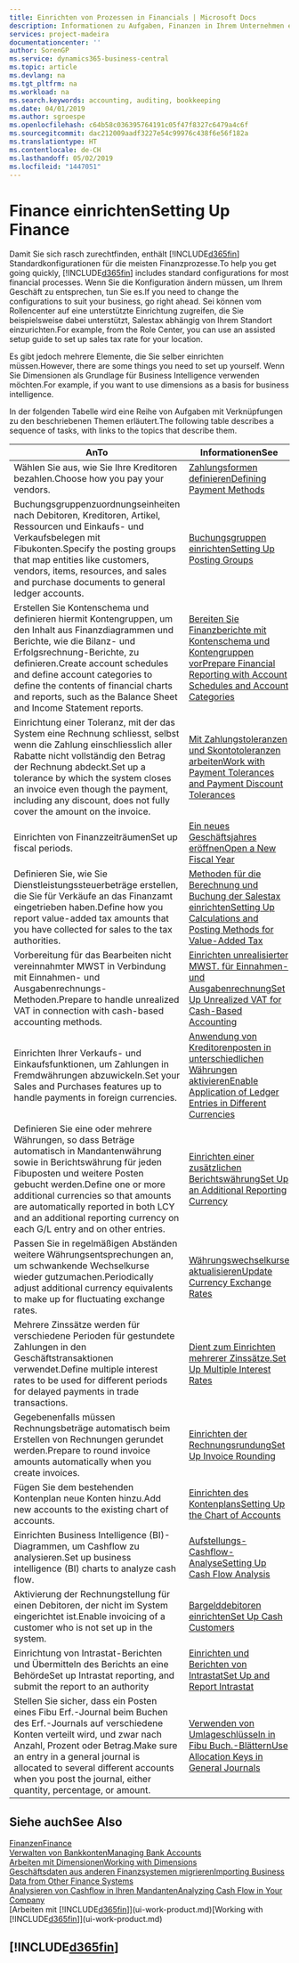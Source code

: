 ```yaml
---
title: Einrichten von Prozessen in Financials | Microsoft Docs
description: Informationen zu Aufgaben, Finanzen in Ihrem Unternehmen einzurichten, um Ihrer Buchhaltung, oder Buchhaltungsanforderungen Prüfungen zu entsprechen.
services: project-madeira
documentationcenter: ''
author: SorenGP
ms.service: dynamics365-business-central
ms.topic: article
ms.devlang: na
ms.tgt_pltfrm: na
ms.workload: na
ms.search.keywords: accounting, auditing, bookkeeping
ms.date: 04/01/2019
ms.author: sgroespe
ms.openlocfilehash: c64b58c036395764191c05f47f8327c6479a4c6f
ms.sourcegitcommit: dac212009aadf3227e54c99976c438f6e56f182a
ms.translationtype: HT
ms.contentlocale: de-CH
ms.lasthandoff: 05/02/2019
ms.locfileid: "1447051"
---
```

# <a name="setting-up-finance"></a><span data-ttu-id="ee90e-103">Finance einrichten</span><span class="sxs-lookup"><span data-stu-id="ee90e-103">Setting Up Finance</span></span>
<span data-ttu-id="ee90e-104">Damit Sie sich rasch zurechtfinden, enthält [!INCLUDE[d365fin](includes/d365fin_md.md)]  Standardkonfigurationen für die meisten Finanzprozesse.</span><span class="sxs-lookup"><span data-stu-id="ee90e-104">To help you get going quickly, [!INCLUDE[d365fin](includes/d365fin_md.md)] includes standard configurations for most financial processes.</span></span> <span data-ttu-id="ee90e-105">Wenn Sie die Konfiguration ändern müssen, um Ihrem Geschäft zu entsprechen, tun Sie es.</span><span class="sxs-lookup"><span data-stu-id="ee90e-105">If you need to change the configurations to suit your business, go right ahead.</span></span> <span data-ttu-id="ee90e-106">Sei können vom Rollencenter auf eine unterstützte Einrichtung zugreifen, die Sie beispielsweise dabei unterstützt, Salestax abhängig von Ihrem Standort einzurichten.</span><span class="sxs-lookup"><span data-stu-id="ee90e-106">For example, from the Role Center, you can use an assisted setup guide to set up sales tax rate for your location.</span></span>  

<span data-ttu-id="ee90e-107">Es gibt jedoch mehrere Elemente, die Sie selber einrichten müssen.</span><span class="sxs-lookup"><span data-stu-id="ee90e-107">However, there are some things you need to set up yourself.</span></span> <span data-ttu-id="ee90e-108">Wenn Sie Dimensionen als Grundlage für Business Intelligence verwenden möchten.</span><span class="sxs-lookup"><span data-stu-id="ee90e-108">For example, if you want to use dimensions as a basis for business intelligence.</span></span>  

<span data-ttu-id="ee90e-109">In der folgenden Tabelle wird eine Reihe von Aufgaben mit Verknüpfungen zu den beschriebenen Themen erläutert.</span><span class="sxs-lookup"><span data-stu-id="ee90e-109">The following table describes a sequence of tasks, with links to the topics that describe them.</span></span>

| <span data-ttu-id="ee90e-110">An</span><span class="sxs-lookup"><span data-stu-id="ee90e-110">To</span></span> | <span data-ttu-id="ee90e-111">Informationen</span><span class="sxs-lookup"><span data-stu-id="ee90e-111">See</span></span> |
| --- | --- |
| <span data-ttu-id="ee90e-112">Wählen Sie aus, wie Sie Ihre Kreditoren bezahlen.</span><span class="sxs-lookup"><span data-stu-id="ee90e-112">Choose how you pay your vendors.</span></span> |[<span data-ttu-id="ee90e-113">Zahlungsformen definieren</span><span class="sxs-lookup"><span data-stu-id="ee90e-113">Defining Payment Methods</span></span>](finance-payment-methods.md) |
| <span data-ttu-id="ee90e-114">Buchungsgruppenzuordnungseinheiten nach Debitoren, Kreditoren, Artikel, Ressourcen und Einkaufs- und Verkaufsbelegen mit Fibukonten.</span><span class="sxs-lookup"><span data-stu-id="ee90e-114">Specify the posting groups that map entities like customers, vendors, items, resources, and sales and purchase documents to general ledger accounts.</span></span> |[<span data-ttu-id="ee90e-115">Buchungsgruppen einrichten</span><span class="sxs-lookup"><span data-stu-id="ee90e-115">Setting Up Posting Groups</span></span>](finance-posting-groups.md)|
|<span data-ttu-id="ee90e-116">Erstellen Sie Kontenschema und definieren hiermit Kontengruppen, um den Inhalt aus Finanzdiagrammen und Berichte, wie die Bilanz- und Erfolgsrechnung-Berichte, zu definieren.</span><span class="sxs-lookup"><span data-stu-id="ee90e-116">Create account schedules and define account categories to define the contents of financial charts and reports, such as the Balance Sheet and Income Statement reports.</span></span>|[<span data-ttu-id="ee90e-117">Bereiten Sie Finanzberichte mit Kontenschema und Kontengruppen vor</span><span class="sxs-lookup"><span data-stu-id="ee90e-117">Prepare Financial Reporting with Account Schedules and Account Categories</span></span>](bi-how-work-account-schedule.md)|
|<span data-ttu-id="ee90e-118">Einrichtung einer Toleranz, mit der das System eine Rechnung schliesst, selbst wenn die Zahlung einschliesslich aller Rabatte nicht vollständig den Betrag der Rechnung abdeckt.</span><span class="sxs-lookup"><span data-stu-id="ee90e-118">Set up a tolerance by which the system closes an invoice even though the payment, including any discount, does not fully cover the amount on the invoice.</span></span>|[<span data-ttu-id="ee90e-119">Mit Zahlungstoleranzen und Skontotoleranzen arbeiten</span><span class="sxs-lookup"><span data-stu-id="ee90e-119">Work with Payment Tolerances and Payment Discount Tolerances</span></span>](finance-payment-tolerance-and-payment-discount-tolerance.md)|
| <span data-ttu-id="ee90e-120">Einrichten von Finanzzeiträumen</span><span class="sxs-lookup"><span data-stu-id="ee90e-120">Set up fiscal periods.</span></span> |[<span data-ttu-id="ee90e-121">Ein neues Geschäftsjahres eröffnen</span><span class="sxs-lookup"><span data-stu-id="ee90e-121">Open a New Fiscal Year</span></span>](finance-how-open-new-fiscal-year.md) |
| <span data-ttu-id="ee90e-122">Definieren Sie, wie Sie Dienstleistungssteuerbeträge erstellen, die Sie für Verkäufe an das Finanzamt eingetrieben haben.</span><span class="sxs-lookup"><span data-stu-id="ee90e-122">Define how you report value-added tax amounts that you have collected for sales to the tax authorities.</span></span> |[<span data-ttu-id="ee90e-123">Methoden für die Berechnung und Buchung der Salestax einrichten</span><span class="sxs-lookup"><span data-stu-id="ee90e-123">Setting Up Calculations and Posting Methods for Value-Added Tax</span></span>](finance-setup-vat.md)|
|<span data-ttu-id="ee90e-124">Vorbereitung für das Bearbeiten nicht vereinnahmter MWST in Verbindung mit Einnahmen- und Ausgabenrechnungs-Methoden.</span><span class="sxs-lookup"><span data-stu-id="ee90e-124">Prepare to handle unrealized VAT in connection with cash-based accounting methods.</span></span>|[<span data-ttu-id="ee90e-125">Einrichten unrealisierter MWST. für Einnahmen- und Ausgabenrechnung</span><span class="sxs-lookup"><span data-stu-id="ee90e-125">Set Up Unrealized VAT for Cash-Based Accounting</span></span>](finance-setup-unrealized-vat.md)|
| <span data-ttu-id="ee90e-126">Einrichten Ihrer Verkaufs- und Einkaufsfunktionen, um Zahlungen in Fremdwährungen abzuwickeln.</span><span class="sxs-lookup"><span data-stu-id="ee90e-126">Set your Sales and Purchases features up to handle payments in foreign currencies.</span></span>|[<span data-ttu-id="ee90e-127">Anwendung von Kreditorenposten in unterschiedlichen Währungen aktivieren</span><span class="sxs-lookup"><span data-stu-id="ee90e-127">Enable Application of Ledger Entries in Different Currencies</span></span>](finance-how-enable-application-ledger-entries-different-currencies.md)
|<span data-ttu-id="ee90e-128">Definieren Sie eine oder mehrere Währungen, so dass Beträge automatisch in Mandantenwährung sowie in Berichtswährung für jeden Fibuposten und weitere Posten gebucht werden.</span><span class="sxs-lookup"><span data-stu-id="ee90e-128">Define one or more additional currencies so that amounts are automatically reported in both LCY and an additional reporting currency on each G/L entry and on other entries.</span></span>|[<span data-ttu-id="ee90e-129">Einrichten einer zusätzlichen Berichtswährung</span><span class="sxs-lookup"><span data-stu-id="ee90e-129">Set Up an Additional Reporting Currency</span></span>](finance-how-setup-additional-currencies.md)|
|<span data-ttu-id="ee90e-130">Passen Sie in regelmäßigen Abständen weitere Währungsentsprechungen an, um schwankende Wechselkurse wieder gutzumachen.</span><span class="sxs-lookup"><span data-stu-id="ee90e-130">Periodically adjust additional currency equivalents to make up for fluctuating exchange rates.</span></span>|[<span data-ttu-id="ee90e-131">Währungswechselkurse aktualisieren</span><span class="sxs-lookup"><span data-stu-id="ee90e-131">Update Currency Exchange Rates</span></span>](finance-how-update-currencies.md)|
|<span data-ttu-id="ee90e-132">Mehrere Zinssätze werden für verschiedene Perioden für gestundete Zahlungen in den Geschäftstransaktionen verwendet.</span><span class="sxs-lookup"><span data-stu-id="ee90e-132">Define multiple interest rates to be used for different periods for delayed payments in trade transactions.</span></span>|[<span data-ttu-id="ee90e-133">Dient zum Einrichten mehrerer Zinssätze.</span><span class="sxs-lookup"><span data-stu-id="ee90e-133">Set Up Multiple Interest Rates</span></span>](finance-how-to-set-up-multiple-interest-rates.md)|
|<span data-ttu-id="ee90e-134">Gegebenenfalls müssen Rechnungsbeträge automatisch beim Erstellen von Rechnungen gerundet werden.</span><span class="sxs-lookup"><span data-stu-id="ee90e-134">Prepare to round invoice amounts automatically when you create invoices.</span></span>|[<span data-ttu-id="ee90e-135">Einrichten der Rechnungsrundung</span><span class="sxs-lookup"><span data-stu-id="ee90e-135">Set Up Invoice Rounding</span></span>](finance-set-up-invoice-rounding.md)|
| <span data-ttu-id="ee90e-136">Fügen Sie dem bestehenden Kontenplan neue Konten hinzu.</span><span class="sxs-lookup"><span data-stu-id="ee90e-136">Add new accounts to the existing chart of accounts.</span></span> |[<span data-ttu-id="ee90e-137">Einrichten des Kontenplans</span><span class="sxs-lookup"><span data-stu-id="ee90e-137">Setting Up the Chart of Accounts</span></span>](finance-setup-chart-accounts.md) |
| <span data-ttu-id="ee90e-138">Einrichten Business Intelligence (BI)- Diagrammen, um Cashflow zu analysieren.</span><span class="sxs-lookup"><span data-stu-id="ee90e-138">Set up business intelligence (BI) charts to analyze cash flow.</span></span> |[<span data-ttu-id="ee90e-139">Aufstellungs-Cashflow-Analyse</span><span class="sxs-lookup"><span data-stu-id="ee90e-139">Setting Up Cash Flow Analysis</span></span>](finance-setup-cash-flow-analyses.md) |
|<span data-ttu-id="ee90e-140">Aktivierung der Rechnungstellung für einen Debitoren, der nicht im System eingerichtet ist.</span><span class="sxs-lookup"><span data-stu-id="ee90e-140">Enable invoicing of a customer who is not set up in the system.</span></span>|[<span data-ttu-id="ee90e-141">Bargelddebitoren einrichten</span><span class="sxs-lookup"><span data-stu-id="ee90e-141">Set Up Cash Customers</span></span>](finance-how-to-set-up-cash-customers.md)|
| <span data-ttu-id="ee90e-142">Einrichtung von Intrastat-Berichten und Übermitteln des Berichts an eine Behörde</span><span class="sxs-lookup"><span data-stu-id="ee90e-142">Set up Intrastat reporting, and submit the report to an authority</span></span> | [<span data-ttu-id="ee90e-143">Einrichten und Berichten von Intrastat</span><span class="sxs-lookup"><span data-stu-id="ee90e-143">Set Up and Report Intrastat</span></span>](finance-how-setup-report-intrastat.md)|
|<span data-ttu-id="ee90e-144">Stellen Sie sicher, dass ein Posten eines Fibu Erf.-Journal beim Buchen des Erf.-Journals auf verschiedene Konten verteilt wird, und zwar nach Anzahl, Prozent oder Betrag.</span><span class="sxs-lookup"><span data-stu-id="ee90e-144">Make sure an entry in a general journal is allocated to several different accounts when you post the journal, either quantity, percentage, or amount.</span></span>|[<span data-ttu-id="ee90e-145">Verwenden von Umlageschlüsseln in Fibu Buch.-Blättern</span><span class="sxs-lookup"><span data-stu-id="ee90e-145">Use Allocation Keys in General Journals</span></span>](ui-how-use-allocation-keys-general-journals.md)|

## <a name="see-also"></a><span data-ttu-id="ee90e-146">Siehe auch</span><span class="sxs-lookup"><span data-stu-id="ee90e-146">See Also</span></span>
[<span data-ttu-id="ee90e-147">Finanzen</span><span class="sxs-lookup"><span data-stu-id="ee90e-147">Finance</span></span>](finance.md)  
[<span data-ttu-id="ee90e-148">Verwalten von Bankkonten</span><span class="sxs-lookup"><span data-stu-id="ee90e-148">Managing Bank Accounts</span></span>](bank-manage-bank-accounts.md)  
[<span data-ttu-id="ee90e-149">Arbeiten mit Dimensionen</span><span class="sxs-lookup"><span data-stu-id="ee90e-149">Working with Dimensions</span></span>](finance-dimensions.md)  
[<span data-ttu-id="ee90e-150">Geschäftsdaten aus anderen Finanzsystemen migrieren</span><span class="sxs-lookup"><span data-stu-id="ee90e-150">Importing Business Data from Other Finance Systems</span></span>](across-import-data-configuration-packages.md)  
[<span data-ttu-id="ee90e-151">Analysieren von Cashflow in Ihren Mandanten</span><span class="sxs-lookup"><span data-stu-id="ee90e-151">Analyzing Cash Flow in Your Company</span></span>](finance-analyze-cash-flow.md)  
<span data-ttu-id="ee90e-152">[Arbeiten mit [!INCLUDE[d365fin](includes/d365fin_md.md)]](ui-work-product.md)</span><span class="sxs-lookup"><span data-stu-id="ee90e-152">[Working with [!INCLUDE[d365fin](includes/d365fin_md.md)]](ui-work-product.md)</span></span>  

## [!INCLUDE[d365fin](includes/free_trial_md.md)]  
